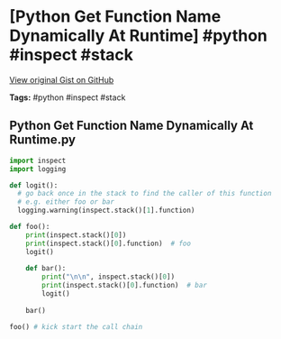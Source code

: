 # [Python Get Function Name Dynamically At Runtime] #python #inspect #stack

[View original Gist on GitHub](https://gist.github.com/Integralist/b7d50026b01e3a2f613a4c263a913ef9)

**Tags:** #python #inspect #stack

## Python Get Function Name Dynamically At Runtime.py

```python
import inspect
import logging

def logit():
  # go back once in the stack to find the caller of this function
  # e.g. either foo or bar
  logging.warning(inspect.stack()[1].function)

def foo():
    print(inspect.stack()[0])
    print(inspect.stack()[0].function)  # foo
    logit()
    
    def bar():
        print("\n\n", inspect.stack()[0])
        print(inspect.stack()[0].function)  # bar
        logit()
        
    bar()

foo() # kick start the call chain
```

